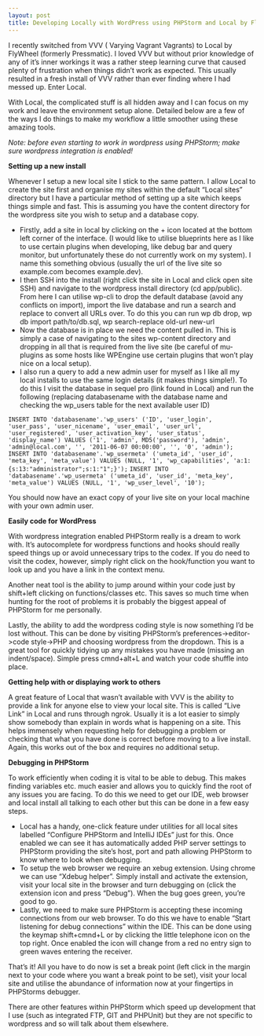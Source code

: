 ```yaml
---
layout: post
title: Developing Locally with WordPress using PHPStorm and Local by FlyWheel
---
```


I recently switched from VVV ( Varying Vagrant Vagrants) to Local by FlyWheel (formerly Pressmatic).  I loved VVV but without prior knowledge of any of it’s inner workings it was a rather steep learning curve that caused plenty of frustration when things didn’t work as expected. This usually resulted in a fresh install of VVV rather than ever finding where I had messed up. Enter Local.

With Local, the complicated stuff is all hidden away and I can focus on my work and leave the environment setup alone. Detailed below are a few of the ways I do things to make my workflow a little smoother using these amazing tools.

_Note: before even starting to work in wordpress using PHPStorm; make sure wordpress integration is enabled!_

**Setting up a new install**

Whenever I setup a new local site I stick to the same pattern. I allow Local to create the site first and organise my sites within the default “Local sites” directory but I have a particular method of setting up a site which keeps things simple and fast.  This is assuming you have the content directory for the wordpress site you wish to setup and a database copy.

- Firstly, add a site in local by clicking on the + icon located at the bottom left corner of the interface. (I would like to utilise blueprints here as I like to use certain plugins when developing, like debug bar and query monitor, but unfortunately these do not currently work on my system).  I name this something obvious (usually the url of the live site so example.com becomes example.dev).
- I then SSH into the install (right click the site in Local and click open site SSH) and navigate to the wordpress install directory (cd app/public). From here I can utilise wp-cli to drop the default database (avoid any conflicts on import), import the live database and run a search and replace to convert all URLs over. To do this you can run  wp db drop, wp db import path/to/db.sql, wp search-replace old-url new-url
- Now the database is in place we need the content pulled in. This is simply a case of navigating to the sites wp-content directory and dropping in all that is required from the live site (be careful of mu-plugins as some hosts like WPEngine use certain plugins that won’t play nice on a local setup).
- I also run a query to add a new admin user for myself as I like all my local installs to use the same login details (it makes things simple!). To do this I visit the database in sequel pro (link found in Local) and run the following (replacing databasename with the database name and checking the wp_users table for the next available user ID)

``INSERT INTO 'databasename'.'wp_users' ('ID', 'user_login', 'user_pass', 'user_nicename', 'user_email', 'user_url', 'user_registered', 'user_activation_key', 'user_status', 'display_name') VALUES ('1', 'admin', MD5('password'), 'admin', 'admin@local.com', '', '2011-06-07 00:00:00', '', '0', 'admin');``
``INSERT INTO 'databasename'.'wp_usermeta' ('umeta_id', 'user_id', 'meta_key', 'meta_value') VALUES (NULL, '1', 'wp_capabilities', 'a:1:{s:13:"administrator";s:1:"1";}');``
``INSERT INTO 'databasename'.'wp_usermeta' ('umeta_id', 'user_id', 'meta_key', 'meta_value') VALUES (NULL, '1', 'wp_user_level', '10');``

You should now have an exact copy of your live site on your local machine with your own admin user.

**Easily code for WordPress**

With wordpress integration enabled PHPStorm really is a dream to work with. It’s autocomplete for wordpress functions and hooks should really speed things up or avoid unnecessary trips to the codex. If you do need to visit the codex, however, simply right click on the hook/function you want to look up and you have a link in the context menu.

Another neat tool is the ability to jump around within your code just by shift+left clicking on functions/classes etc. This saves so much time when hunting for the root of problems it is probably the biggest appeal of PHPStorm for me personally.

Lastly, the ability to add the wordpress coding style is now something I’d be lost without. This can be done by visiting PHPStorm’s preferences->editor->code style->PHP and choosing wordpress from the dropdown.  This is a great tool for quickly tidying up any mistakes you have made (missing an indent/space). Simple press cmnd+alt+L and watch your code shuffle into place.

**Getting help with or displaying work to others**

A great feature of Local that wasn’t available with VVV is the ability to provide a link for anyone else to view your local site. This is called “Live Link” in Local and runs through ngrok. Usually it is a lot easier to simply show somebody than explain in words what is happening on a site. This helps immensely when requesting help for debugging a problem or checking that what you have done is correct before moving to a live install. Again, this works out of the box and requires no additional setup.

**Debugging in PHPStorm**

To work efficiently when coding it is vital to be able to debug.  This makes finding variables etc. much easier and allows you to quickly find the root of any issues you are facing.  To do this we need to get our IDE, web browser and local install all talking to each other but this can be done in a few easy steps.

- Local has a handy, one-click feature under utilities for all local sites labelled “Configure PHPStorm and IntelliJ IDEs” just for this.  Once enabled we can see it has automatically added PHP server settings to PHPStorm providing the site’s host, port and path allowing PHPStorm to know where to look when debugging.
- To setup the web browser we require an xebug extension. Using chrome we can use “Xdebug helper”. Simply install and activate the extension, visit your local site in the browser and turn debugging on (click the extension icon and press “Debug”). When the bug goes green, you’re good to go.
- Lastly, we need to make sure PHPStorm is accepting these incoming connections from our web browser. To do this we have to enable “Start listening for debug connections” within the IDE. This can be done using the keymap shift+cmnd+L or by clicking the little telephone icon on the top right. Once enabled the icon will change from a red no entry sign to green waves entering the receiver.

That’s it! All you have to do now is set a break point (left click in the margin next to your code where you want a break point to be set), visit your local site and utilise the abundance of information now at your fingertips in PHPStorms debugger.

There are other features within PHPStorm which speed up development that I use (such as integrated FTP, GIT and PHPUnit) but they are not specific to wordpress and so will talk about them elsewhere.